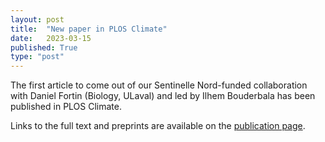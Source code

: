 ```yaml
---
layout: post
title:  "New paper in PLOS Climate"
date:   2023-03-15
published: True
type: "post"
---
```


The first article to come out of our Sentinelle Nord-funded collaboration with Daniel Fortin (Biology, ULaval) and led by Ilhem Bouderbala has been published in PLOS Climate.

Links to the full text and preprints are available on the [publication page](https://dynamicalab.github.io/publications.html).